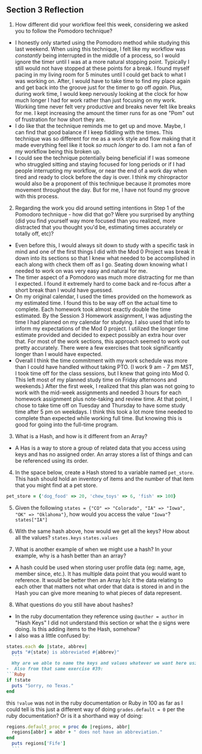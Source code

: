 ## Section 3 Reflection

1. How different did your workflow feel this week, considering we asked you to follow the Pomodoro technique?
  - I honestly only started using the Pomodoro method while studying this last weekend. When using this technique, I felt like my workflow was _constantly_ being interrupted in the middle of a process, so I would ignore the timer until I was at a more natural stopping point. Typically I still would not have stopped at these points for a break. I found myself pacing in my living room for 5 minutes until I could get back to what I was working on. After, I would have to take time to find my place again and get back into the groove just for the timer to go off _again_. Plus, during work time, I would keep nervously looking at the clock for how much longer I had for work rather than just focusing on my work. Working time never felt very productive and breaks never felt like breaks for me. I kept increasing the amount the timer runs for as one "Pom" out of frustration for how short they are.
  - I do like that the technique reminds me to get up and move. Maybe, I can find that good balance if I keep fiddling with the times. This technique was so different for me as a work style and flow making that it made everything feel like it took _so much longer_ to do. I am not a fan of my workflow being this broken up.
  - I could see the technique potentially being beneficial if I was someone who struggled sitting and staying focused for long periods or if I had people interrupting my workflow, or near the end of a work day when tired and ready to clock before the day is over. I think my chiropractor would also be a proponent of this technique because it promotes more movement throughout the day. But for me, I have not found my groove with this process.

2. Regarding the work you did around setting intentions in Step 1 of the Pomodoro technique - how did that go? Were you surprised by anything (did you find yourself way more focused than you realized, more distracted that you thought you'd be, estimating times accurately or totally off, etc)?
  - Even before this, I would always sit down to study with a specific task in mind and one of the first things I did with the Mod 0 Project was break it down into its sections so that I knew what needed to be accomplished in each along with check them off as I go. Seating down knowing what I needed to work on was very easy and natural for me.
  - The timer aspect of a Pomodoro was much more distracting for me than I expected. I found it extremely hard to come back and re-focus after a short break than I would have guessed.
  - On my original calendar, I used the times provided on the homework as my estimated time. I found this to be way off on the actual time to complete. Each homework took almost exactly double the time estimated. By the Session 3 Homework assignment, I was adjusting the time I had planned on my calendar for studying. I also used that info to inform my expectations of the Mod 0 project. I utilized the longer time estimate provided and decided to expect possibly an extra hour over that. For most of the work sections, this approach seemed to work out pretty accurately. There were a few exercises that took significantly longer than I would have expected.
  - Overall I think the time commitment with my work schedule was more than I could have handled without taking PTO. (I work 9 am - 7 pm MST, I took time off for the class sessions, but I knew that going into Mod 0. This left most of my planned study time on Friday afternoons and weekends.) After the first week, I realized that this plan was not going to work with the mid-week assignments and needed 3 hours for each homework assignment plus note-taking and review time. At that point, I chose to take time off on Tuesday and Thursday to have some study time after 5 pm on weekdays. I think this took a lot more time needed to complete than expected while working full time. But knowing this is good for going into the full-time program.

3. What is a Hash, and how is it different from an Array?
  - A Has is a way to store a group of related data that you access using keys and has no assigned order. An array stores a list of things and can be referenced using its order.

4. In the space below, create a Hash stored to a variable named `pet_store`.  This hash should hold an inventory of items and the number of that item that you might find at a pet store.

```Ruby
pet_store = {'dog_food' => 20, 'chew_toys' => 6, 'fish' => 100}
```

5. Given the following `states = {"CO" => "Colorado", "IA" => "Iowa", "OK" => "Oklahoma"}`, how would you access the value `"Iowa"`?
  `states["IA"]`

6. With the same hash above, how would we get all the keys?  How about all the values?
`states.keys`
`states.values`

7. What is another example of when we might use a hash?  In your example, why is a hash better than an array?
  - A hash could be used when storing user profile data (eg: name, age, member since, etc.). It has multiple data point that you would want to reference. It would be better then an Array b/c it the data relating to each other that matters not what order that data is stored in and in the Hash you can give more meaning to what pieces of data represent.

8. What questions do you still have about hashes?
  - In the ruby documentation they reference using `@auther = author` in "Hash Keys" I did not understand this section or what the `@` signs were doing. Is this adding items to the Hash, somehow?
  - I also was a little confused by:
  ``` Ruby
  states.each do |state, abbrev|
    puts "#{state} is abbreviated #{abbrev}"
    ```
    Why are we able to name the keys and values whatever we want here using `||`? Can this be used at any point to name the keys and values or only with specific methods?
  -  Also from that same exercise #39:
  ```Ruby
  if !state
    puts "Sorry, no Texas."
  end
  ```
  this `!value` was not in the ruby documentation or Ruby in 100 as far as I could tell is this just a different way of doing `grades.default = 0` per the ruby documentation? Or is it a shorthand way of doing:
  ```Ruby
  regions.default_proc = proc do |regions, abbr|
    regions[abbr] = abbr + " does not have an abbreviation."
  end
    puts regions['Fife']
    ```
